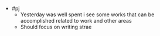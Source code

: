 - #pj
	- Yesterday was well spent i see some works that can be accomplished related to work and other areas
	- Should focus on writing strae
